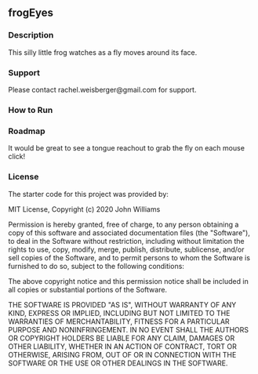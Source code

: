 ## frogEyes

### Description
<p> This silly little frog watches as a fly moves around its face. </p>

### Support
<p> Please contact rachel.weisberger@gmail.com for support. </p>

### How to Run
<p></p> 

### Roadmap
<p> It would be great to see a tongue reachout to grab the fly on each mouse click! </p>

### License
<p> The starter code for this project was provided by:

MIT License, Copyright (c) 2020 John Williams

Permission is hereby granted, free of charge, to any person obtaining a copy
of this software and associated documentation files (the "Software"), to deal
in the Software without restriction, including without limitation the rights
to use, copy, modify, merge, publish, distribute, sublicense, and/or sell
copies of the Software, and to permit persons to whom the Software is
furnished to do so, subject to the following conditions:

The above copyright notice and this permission notice shall be included in all
copies or substantial portions of the Software.

THE SOFTWARE IS PROVIDED "AS IS", WITHOUT WARRANTY OF ANY KIND, EXPRESS OR
IMPLIED, INCLUDING BUT NOT LIMITED TO THE WARRANTIES OF MERCHANTABILITY,
FITNESS FOR A PARTICULAR PURPOSE AND NONINFRINGEMENT. IN NO EVENT SHALL THE
AUTHORS OR COPYRIGHT HOLDERS BE LIABLE FOR ANY CLAIM, DAMAGES OR OTHER
LIABILITY, WHETHER IN AN ACTION OF CONTRACT, TORT OR OTHERWISE, ARISING FROM,
OUT OF OR IN CONNECTION WITH THE SOFTWARE OR THE USE OR OTHER DEALINGS IN THE
SOFTWARE.</p>
